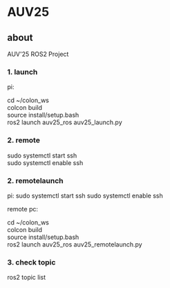 # AUV25

## about
AUV'25 ROS2 Project

### 1. launch
pi:

cd ~/colon_ws<br>
colcon build<br>
source install/setup.bash<br>
ros2 launch auv25_ros auv25_launch.py<br>

### 2. remote

sudo systemctl start ssh<br>
sudo systemctl enable ssh<br>

### 2. remotelaunch
pi:
sudo systemctl start ssh
sudo systemctl enable ssh

remote pc:

cd ~/colon_ws<br>
colcon build<br>
source install/setup.bash<br>
ros2 launch auv25_ros auv25_remotelaunch.py<br>

### 3. check topic

ros2 topic list<br>
